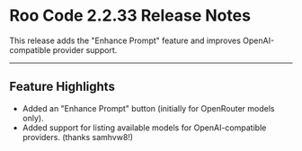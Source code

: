 # Roo Code 2.2.33 Release Notes

This release adds the "Enhance Prompt" feature and improves OpenAI-compatible provider support.

---

## Feature Highlights

*   Added an "Enhance Prompt" button (initially for OpenRouter models only).
*   Added support for listing available models for OpenAI-compatible providers. (thanks samhvw8!)